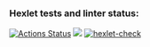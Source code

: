 ### Hexlet tests and linter status:
[![Actions Status](https://github.com/SergeyKachelya/frontend-project-lvl1/workflows/hexlet-check/badge.svg)](https://github.com/SergeyKachelya/frontend-project-lvl1/actions)
<a href="https://codeclimate.com/github/codeclimate/codeclimate/maintainability"><img src="https://api.codeclimate.com/v1/badges/a99a88d28ad37a79dbf6/maintainability" /></a>
[![hexlet-check](https://github.com/SergeyKachelya/frontend-project-lvl1/actions/workflows/hexlet-check.yml/badge.svg)](https://github.com/SergeyKachelya/frontend-project-lvl1/actions/workflows/hexlet-check.yml)
